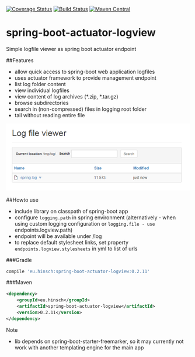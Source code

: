 [![Coverage Status](https://coveralls.io/repos/lukashinsch/spring-boot-actuator-logview/badge.svg?branch=master)](https://coveralls.io/r/lukashinsch/spring-boot-actuator-logview?branch=master)
[![Build Status](https://travis-ci.org/lukashinsch/spring-boot-actuator-logview.svg?branch=master)](https://travis-ci.org/lukashinsch/spring-boot-actuator-logview)
[![Maven Central](https://maven-badges.herokuapp.com/maven-central/eu.hinsch/spring-boot-actuator-logview/badge.svg)](https://maven-badges.herokuapp.com/maven-central/eu.hinsch/spring-boot-actuator-logview/)

# spring-boot-actuator-logview
Simple logfile viewer as spring boot actuator endpoint

##Features
* allow quick access to spring-boot web application logfiles
* uses actuator framework to provide management endpoint
* list log folder content
* view individual logfiles
* view content of log archives (*.zip, *.tar.gz)
* browse subdirectories
* search in (non-compressed) files in logging root folder
* tail without reading entire file

![screenshot](img/screenshot.png)

##Howto use
* include library on classpath of spring-boot app
* configure `logging.path` in spring environment 
(alternatively - when using custom logging configuration or `logging.file - use `endpoints.logview.path)
* endpoint will be available under <management-base>/log
* to replace default stylesheet links, set property `endpoints.logview.stylesheets` in yml to list of urls

###Gradle
```groovy
compile 'eu.hinsch:spring-boot-actuator-logview:0.2.11'
```

###Maven
```xml
<dependency>
    <groupId>eu.hinsch</groupId>
    <artifactId>spring-boot-actuator-logview</artifactId>
    <version>0.2.11</version>
</dependency>
```


Note
* lib depends on spring-boot-starter-freemarker, so it may currently not work with another templating engine for the main app
